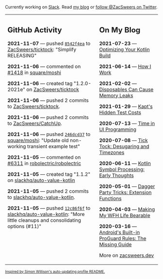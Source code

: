 Currently working on [Slack](https://slack.com/). Read [my blog](https://zacsweers.dev/) or [follow @ZacSweers on Twitter](https://twitter.com/ZacSweers).

<table><tr><td valign="top" width="60%">

## GitHub Activity
<!-- githubActivity starts -->
**2021-11-07** — pushed [`8542f4ea`](https://github.com/ZacSweers/ticktock/commit/8542f4eafd7db36638e97e70748dfd9bad265064) to [ZacSweers/ticktock](https://api.github.com/repos/ZacSweers/ticktock): "Simplify RELEASING"

**2021-11-06** — commented on [#1418](https://github.com/square/moshi/issues/1418#issuecomment-962519128) in [square/moshi](https://api.github.com/repos/square/moshi)

**2021-11-06** — created tag "1.2.0-2021e" on [ZacSweers/ticktock](https://api.github.com/repos/ZacSweers/ticktock)

**2021-11-06** — pushed 2 commits to [ZacSweers/ticktock](https://api.github.com/repos/ZacSweers/ticktock).

**2021-11-06** — pushed 2 commits to [ZacSweers/CatchUp](https://api.github.com/repos/ZacSweers/CatchUp).

**2021-11-06** — pushed [`246dcd37`](https://github.com/square/moshi/commit/246dcd37877837490e73ffdf7c953711854e1567) to [square/moshi](https://api.github.com/repos/square/moshi): "Update old non-working transient example test"

**2021-11-05** — commented on [#6311](https://github.com/robolectric/robolectric/issues/6311#issuecomment-962261115) in [robolectric/robolectric](https://api.github.com/repos/robolectric/robolectric)

**2021-11-05** — created tag "1.1.2" on [slackhq/auto-value-kotlin](https://api.github.com/repos/slackhq/auto-value-kotlin)

**2021-11-05** — pushed 2 commits to [slackhq/auto-value-kotlin](https://api.github.com/repos/slackhq/auto-value-kotlin).

**2021-11-05** — pushed [`12c86f6f`](https://github.com/slackhq/auto-value-kotlin/commit/12c86f6f509854efde9e86843253c8c5c3fbaacc) to [slackhq/auto-value-kotlin](https://api.github.com/repos/slackhq/auto-value-kotlin): "More little cleanups and consolidating options (#11)"
<!-- githubActivity ends -->
</td><td valign="top" width="40%">

## On My Blog
<!-- blog starts -->
**2021-07-23** — [Optimizing Your Kotlin Build](https://www.zacsweers.dev/optimizing-your-kotlin-build/)

**2021-06-14** — [How I Work](https://www.zacsweers.dev/how-i-work/)

**2021-02-02** — [Disposables Can Cause Memory Leaks](https://www.zacsweers.dev/disposables-can-cause-memory-leaks/)

**2021-01-29** — [Kapt's Hidden Test Costs](https://www.zacsweers.dev/kapts-hidden-test-costs/)

**2020-07-13** — [Time in UI Programming](https://www.zacsweers.dev/time-in-ui/)

**2020-07-08** — [Tick Tock: Desugaring and Timezones](https://www.zacsweers.dev/ticktock-desugaring-timezones/)

**2020-06-11** — [Kotlin Symbol Processing: Early Thoughts](https://www.zacsweers.dev/kotlin-symbol-processor-early-thoughts/)

**2020-05-01** — [Dagger Party Tricks: Extension Functions](https://www.zacsweers.dev/dagger-party-tricks-extension-functions/)

**2020-04-03** — [Making My WFH Life Bearable](https://www.zacsweers.dev/making-wfh-life-bearable/)

**2020-03-16** — [Android's Built-in ProGuard Rules: The Missing Guide](https://www.zacsweers.dev/android-proguard-rules/)
<!-- blog ends -->
More on [zacsweers.dev](https://zacsweers.dev/)
</td></tr></table>

<sub><a href="https://simonwillison.net/2020/Jul/10/self-updating-profile-readme/">Inspired by Simon Willison's auto-updating profile README.</a></sub>
